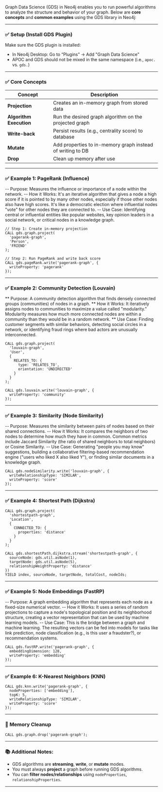 Graph Data Science (GDS) in Neo4j enables you to run powerful algorithms to analyze the structure and behavior of your graph. Below are **core concepts** and **common examples** using the GDS library in Neo4j:

---

### ✅ **Setup (Install GDS Plugin)**

Make sure the GDS plugin is installed:

* In Neo4j Desktop: Go to “Plugins” → Add "Graph Data Science"
* APOC and GDS should not be mixed in the same namespace (i.e., `apoc.` vs. `gds.`)

---

### ✅ **Core Concepts**

| Concept                 | Description                                                |
| ----------------------- | ---------------------------------------------------------- |
| **Projection**          | Creates an in-memory graph from stored data                |
| **Algorithm Execution** | Run the desired graph algorithm on the projected graph     |
| **Write-back**          | Persist results (e.g., centrality score) to database       |
| **Mutate**              | Add properties to in-memory graph instead of writing to DB |
| **Drop**                | Clean up memory after use                                  |

---

### ✅ **Example 1: PageRank (Influence)**
-- Purpose: Measures the influence or importance of a node within the network.
-- How it Works: It's an iterative algorithm that gives a node a high score if it is pointed to by many other nodes, especially if those 
other nodes also have high scores. It's like a democratic election where influential nodes "vote" for other nodes they are connected to.
-- Use Case: Identifying central or influential entities like popular websites, key opinion leaders in a social network, or critical nodes 
in a knowledge graph.
  

```cypher
// Step 1: Create in-memory projection
CALL gds.graph.project(
  'pagerank-graph',
  'Person',
  'FRIEND'
);

// Step 2: Run PageRank and write back score
CALL gds.pageRank.write('pagerank-graph', {
  writeProperty: 'pagerank'
});
```

---

### ✅ **Example 2: Community Detection (Louvain)**
** Purpose: A community detection algorithm that finds densely connected groups (communities) of nodes in a graph.
** How it Works: It iteratively assigns nodes to communities to maximize a value called "modularity." Modularity measures how much more 
connected nodes are within a community than they would be in a random network.
** Use Case: Finding customer segments with similar behaviors, detecting social circles in a network, or identifying fraud rings where bad 
actors are unusually interconnected.


```cypher
CALL gds.graph.project(
  'louvain-graph',
  'User',
  {
    RELATES_TO: {
      type: 'RELATES_TO',
      orientation: 'UNDIRECTED'
    }
  }
);

CALL gds.louvain.write('louvain-graph', {
  writeProperty: 'community'
});
```

---

### ✅ **Example 3: Similarity (Node Similarity)**
-- Purpose: Measures the similarity between pairs of nodes based on their shared connections.
-- How it Works: It compares the neighbors of two nodes to determine how much they have in common. Common metrics include Jaccard Similarity 
(the ratio of shared neighbors to total neighbors) or Cosine Similarity.
-- Use Case: Generating "people you may know" suggestions, building a collaborative filtering-based recommendation engine ("users who liked X 
also liked Y"), or finding similar documents in a knowledge graph.


```cypher
CALL gds.nodeSimilarity.write('louvain-graph', {
  writeRelationshipType: 'SIMILAR',
  writeProperty: 'score'
});
```

---

### ✅ **Example 4: Shortest Path (Dijkstra)**

```cypher
CALL gds.graph.project(
  'shortestpath-graph',
  'Location',
  {
    CONNECTED_TO: {
      properties: 'distance'
    }
  }
);

CALL gds.shortestPath.dijkstra.stream('shortestpath-graph', {
  sourceNode: gds.util.asNode(1),
  targetNode: gds.util.asNode(5),
  relationshipWeightProperty: 'distance'
})
YIELD index, sourceNode, targetNode, totalCost, nodeIds;
```

---

### ✅ **Example 5: Node Embeddings (FastRP)**
-- Purpose: A graph embedding algorithm that represents each node as a fixed-size numerical vector.
-- How it Works: It uses a series of random projections to capture a node's topological position and its neighborhood structure, creating a 
vector representation that can be used by machine learning models.
-- Use Case: This is the bridge between a graph and machine learning. The resulting vectors can be fed into models for tasks like link prediction,
node classification (e.g., is this user a fraudster?), or recommendation systems.


```cypher
CALL gds.fastRP.write('pagerank-graph', {
  embeddingDimension: 128,
  writeProperty: 'embedding'
});
```

---

### ✅ **Example 6: K-Nearest Neighbors (KNN)**

```cypher
CALL gds.knn.write('pagerank-graph', {
  nodeProperties: ['embedding'],
  topK: 5,
  writeRelationshipType: 'SIMILAR',
  writeProperty: 'score'
});
```

---

### 🔁 **Memory Cleanup**

```cypher
CALL gds.graph.drop('pagerank-graph');
```

---

### 📚 Additional Notes:

* GDS algorithms are **streaming**, **write**, or **mutate** modes.
* You must always **project** a graph before running GDS algorithms.
* You can **filter nodes/relationships** using `nodeProperties`, `relationshipProperties`.

---
